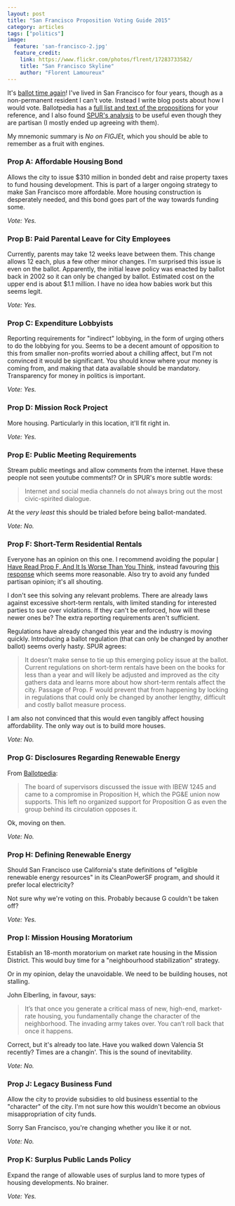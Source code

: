 ```yaml
---
layout: post
title: "San Francisco Proposition Voting Guide 2015"
category: articles
tags: ["politics"]
image:
  feature: 'san-francisco-2.jpg'
  feature_credit:
    link: https://www.flickr.com/photos/flrent/17283733582/
    title: "San Francisco Skyline"
    author: "Florent Lamoureux"
---
```


It's [ballot time again](san-francisco-proposition-voting-guide-2014.html)! I've lived in San Francisco for four years, though as a non-permanent resident I can't vote. Instead I write blog posts about how I would vote. Ballotpedia has a [full list and text of the propositions](http://ballotpedia.org/San_Francisco_City_and_County,_California_ballot_measures) for your reference, and I also found [SPUR's analysis](http://www.spur.org/publications/voter-guide/2015-10-01/november-2015-voter-guide) to be useful even though they are partisan (I mostly ended up agreeing with them).

My mnemonic summary is _No on FIGJEt_, which you should be able to remember as a fruit with engines.

### Prop A: Affordable Housing Bond

Allows the city to issue $310 million in bonded debt and raise property taxes to fund housing development. This is part of a larger ongoing strategy to make San Francisco more affordable. More housing construction is desperately needed, and this bond goes part of the way towards funding some.

*Vote: Yes.*

### Prop B: Paid Parental Leave for City Employees

Currently, parents may take 12 weeks leave between them. This change allows 12 each, plus a few other minor changes. I'm surprised this issue is even on the ballot. Apparently, the initial leave policy was enacted by ballot back in 2002 so it can only be changed by ballot. Estimated cost on the upper end is about $1.1 million. I have no idea how babies work but this seems legit.

*Vote: Yes.*

### Prop C: Expenditure Lobbyists

Reporting requirements for "indirect" lobbying, in the form of urging others to do the lobbying for you. Seems to be a decent amount of opposition to this from smaller non-profits worried about a chilling affect, but I'm not convinced it would be significant. You should know where your money is coming from, and making that data available should be mandatory. Transparency for money in politics is important.

*Vote: Yes.*

### Prop D: Mission Rock Project

More housing. Particularly in this location, it'll fit right in.

*Vote: Yes.*

### Prop E: Public Meeting Requirements

Stream public meetings and allow comments from the internet. Have these people not seen youtube comments!? Or in SPUR's more subtle words:

> Internet and social media channels do not always bring out the most civic-spirited dialogue.

At the _very least_ this should be trialed before being ballot-mandated.

*Vote: No.*

### Prop F: Short-Term Residential Rentals

Everyone has an opinion on this one. I recommend avoiding the popular [I Have Read Prop F, And It Is Worse Than You Think](https://medium.com/@emeyerson/prop-f-is-worse-than-you-think-16e395ca8761), instead favouring [this response](https://pleblog.wordpress.com/2015/09/29/i-have-read-prop-f-and-it-is-a-perfectly-normal-and-reasonable-piece-of-legislation/) which seems more reasonable. Also try to avoid any funded partisan opinion; it's all shouting.

I don't see this solving any relevant problems. There are already laws against excessive short-term rentals, with limited standing for interested parties to sue over violations. If they can't be enforced, how will these newer ones be? The extra reporting requirements aren't sufficient.

Regulations have already changed this year and the industry is moving quickly. Introducing a ballot regulation (that can only be changed by another ballot) seems overly hasty. SPUR agrees:

> It doesn’t make sense to tie up this emerging policy issue at the ballot. Current regulations on short-term rentals have been on the books for less than a year and will likely be adjusted and improved as the city gathers data and learns more about how short-term rentals affect the city. Passage of Prop. F would prevent that from happening by locking in regulations that could only be changed by another lengthy, difficult and costly ballot measure process.

I am also not convinced that this would even tangibly affect housing affordability. The only way out is to build more houses.

*Vote: No.*

### Prop G: Disclosures Regarding Renewable Energy

From [Ballotpedia](http://ballotpedia.org/City_of_San_Francisco_%22Disclosures_Regarding_Renewable_Energy%22_Initiative,_Proposition_G_(November_2015)):

> The board of supervisors discussed the issue with IBEW 1245 and came to a compromise in Proposition H, which the PG&E union now supports. This left no organized support for Proposition G as even the group behind its circulation opposes it.

Ok, moving on then.

*Vote: No.*

### Prop H: Defining Renewable Energy

Should San Francisco use California's state definitions of "eligible renewable energy resources" in its CleanPowerSF program, and should it prefer local electricity?

Not sure why we're voting on this. Probably because G couldn't be taken off?

*Vote: Yes.*

### Prop I: Mission Housing Moratorium

Establish an 18-month moratorium on market rate housing in the Mission District. This would buy time for a "neighbourhood stabilization" strategy.

Or in my opinion, delay the unavoidable. We need to be building houses, not stalling.

John Elberling, in favour, says:

> It’s that once you generate a critical mass of new, high-end, market-rate housing, you fundamentally change the character of the neighborhood. The invading army takes over. You can’t roll back that once it happens.

Correct, but it's already too late. Have you walked down Valencia St recently? Times are a changin'. This is the sound of inevitability.

*Vote: No.*

### Prop J: Legacy Business Fund

Allow the city to provide subsidies to old business essential to the "character" of the city. I'm not sure how this wouldn't become an obvious misappropriation of city funds.

Sorry San Francisco, you're changing whether you like it or not.

*Vote: No.*

### Prop K: Surplus Public Lands Policy

Expand the range of allowable uses of surplus land to more types of housing developments. No brainer.

*Vote: Yes.*
